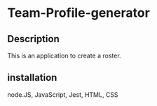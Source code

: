 # Team-Profile-generator

## Description
This is an application to create a roster.

## installation
node.JS, JavaScript, Jest, HTML, CSS

## 